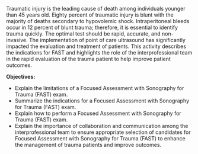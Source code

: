 Traumatic injury is the leading cause of death among individuals younger than 45 years old. Eighty percent of traumatic injury is blunt with the majority of deaths secondary to hypovolemic shock. Intraperitoneal bleeds occur in 12 percent of blunt trauma; therefore, it is essential to identify trauma quickly. The optimal test should be rapid, accurate, and non-invasive. The implementation of point of care ultrasound has significantly impacted the evaluation and treatment of patients. This activity describes the indications for FAST and highlights the role of the interprofessional team in the rapid evaluation of the trauma patient to help improve patient outcomes.

**Objectives:**
- Explain the limitations of a Focused Assessment with Sonography for Trauma (FAST) exam.
- Summarize the indications for a Focused Assessment with Sonography for Trauma (FAST) exam.
- Explain how to perform a Focused Assessment with Sonography for Trauma (FAST) exam.
- Explain the importance of collaboration and communication among the interprofessional team to ensure appropriate selection of candidates for Focused Assessment with Sonography for Trauma (FAST) to enhance the management of trauma patients and improve outcomes.